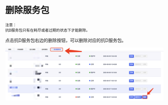 

# 删除服务包

    注意：
    抗D服务包只有在耗尽或者过期的状态下才能删除。

点击抗D服务包右边的删除按钮，可以删除对应的抗D服务包。

![](/images/uadssp/opintro/delete_adssp.png)

